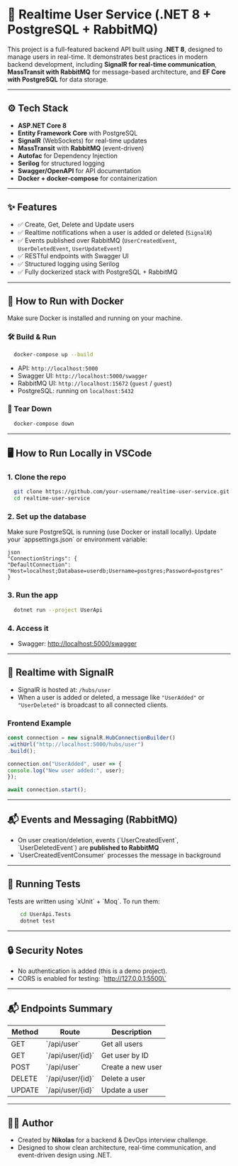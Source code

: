 # 👥 Realtime User Service (.NET 8 + PostgreSQL + RabbitMQ)

This project is a full-featured backend API built using **.NET 8**, designed to manage users in real-time. It demonstrates best practices in modern backend development, including **SignalR for real-time communication**, **MassTransit with RabbitMQ** for message-based architecture, and **EF Core with PostgreSQL** for data storage.

---

## ⚙️ Tech Stack

- **ASP.NET Core 8**
- **Entity Framework Core** with PostgreSQL
- **SignalR** (WebSockets) for real-time updates
- **MassTransit** with **RabbitMQ** (event-driven)
- **Autofac** for Dependency Injection
- **Serilog** for structured logging
- **Swagger/OpenAPI** for API documentation
- **Docker + docker-compose** for containerization

---

## ✨ Features

- ✅ Create, Get, Delete and Update users
- ✅ Realtime notifications when a user is added or deleted (`SignalR`)
- ✅ Events published over RabbitMQ (`UserCreatedEvent`, `UserDeletedEvent`, `UserUpdateEvent`)
- ✅ RESTful endpoints with Swagger UI
- ✅ Structured logging using Serilog
- ✅ Fully dockerized stack with PostgreSQL + RabbitMQ

---

## 🐳 How to Run with Docker

Make sure Docker is installed and running on your machine.

### 🛠 Build & Run
```bash
  docker-compose up --build
```

- API: `http://localhost:5000`
- Swagger UI: `http://localhost:5000/swagger`
- RabbitMQ UI: `http://localhost:15672` (`guest` / `guest`)
- PostgreSQL: running on `localhost:5432`

### 🔁 Tear Down
```bash
  docker-compose down
```

---

## 🖥️ How to Run Locally in VSCode

### 1. Clone the repo
```bash
  git clone https://github.com/your-username/realtime-user-service.git
  cd realtime-user-service
```

### 2. Set up the database
Make sure PostgreSQL is running (use Docker or install locally). Update your \`appsettings.json\` or environment variable:

```
json
"ConnectionStrings": {
"DefaultConnection": "Host=localhost;Database=userdb;Username=postgres;Password=postgres"
}
```

### 3. Run the app
```bash
  dotnet run --project UserApi
```

### 4. Access it
- Swagger: [http://localhost:5000/swagger](http://localhost:5000/swagger)

---

## 🔌 Realtime with SignalR

- SignalR is hosted at: `/hubs/user`
- When a user is added or deleted, a message like `"UserAdded"` or `"UserDeleted"` is broadcast to all connected clients.

### Frontend Example
```js
const connection = new signalR.HubConnectionBuilder()
.withUrl("http://localhost:5000/hubs/user")
.build();

connection.on("UserAdded", user => {
console.log("New user added:", user);
});

await connection.start();
```

---

## 📬 Events and Messaging (RabbitMQ)

- On user creation/deletion, events (\`UserCreatedEvent\`, \`UserDeletedEvent\`) are **published to RabbitMQ**
- \`UserCreatedEventConsumer\` processes the message in background

---

## 🧪 Running Tests

Tests are written using \`xUnit\` + \`Moq\`. To run them:

``` bash
    cd UserApi.Tests
    dotnet test
```

---

## 🔒 Security Notes

- No authentication is added (this is a demo project).
- CORS is enabled for testing: \`http://127.0.0.1:5500\`

---

## 📬 Endpoints Summary

| Method | Route            | Description       |
|--------|------------------|-------------------|
| GET    | \`/api/user\`      | Get all users     |
| GET    | \`/api/user/{id}\` | Get user by ID    |
| POST   | \`/api/user\`      | Create a new user |
| DELETE | \`/api/user/{id}\` | Delete a user     |
| UPDATE | \`/api/user/{id}\` | Update a user     |

---

## 👨‍💻 Author

- Created by **Nikolas** for a backend & DevOps interview challenge.
- Designed to show clean architecture, real-time communication, and event-driven design using .NET.